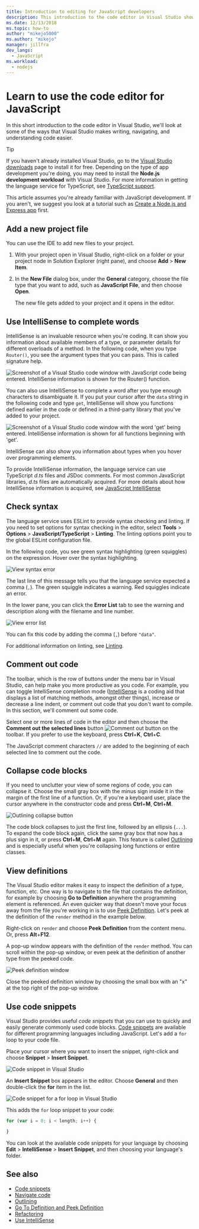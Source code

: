 ```yaml
---
title: Introduction to editing for JavaScript developers
description: This introduction to the code editor in Visual Studio shows some of the ways that Visual Studio makes writing, navigating, and understanding JavaScript code easier.
ms.date: 12/13/2018
ms.topic: how-to
author: "mikejo5000"
ms.author: "mikejo"
manager: jillfra
dev_langs:
  - JavaScript
ms.workload:
  - nodejs
---
```

# Learn to use the code editor for JavaScript

In this short introduction to the code editor in Visual Studio, we'll look at some of the ways that Visual Studio makes writing, navigating, and understanding code easier.

> [!TIP]
> If you haven't already installed Visual Studio, go to the [Visual Studio downloads](https://visualstudio.microsoft.com/downloads/) page to install it for free. Depending on the type of app development you're doing, you may need to install the **Node.js development workload** with Visual Studio. For more information in getting the language service for TypeScript, see [TypeScript support](../javascript/javascript-in-vs-2019.md#typescript-support).

This article assumes you're already familiar with JavaScript development. If you aren't, we suggest you look at a tutorial such as [Create a Node.js and Express app](../javascript/tutorial-nodejs.md) first.

## Add a new project file

You can use the IDE to add new files to your project.

1. With your project open in Visual Studio, right-click on a folder or your project node in Solution Explorer (right pane), and choose **Add** > **New Item**.

1. In the **New File** dialog box, under the **General** category, choose the file type that you want to add, such as **JavaScript File**, and then choose **Open**.

    The new file gets added to your project and it opens in the editor.

## Use IntelliSense to complete words

IntelliSense is an invaluable resource when you're coding. It can show you information about available members of a type, or parameter details for different overloads of a method. In the following code, when you type `Router()`, you see the argument types that you can pass. This is called signature help.

![Screenshot of a Visual Studio code window with JavaScript code being entered. IntelliSense information is shown for the Router() function.](../javascript/media/write-code-signature-checking.png)

You can also use IntelliSense to complete a word after you type enough characters to disambiguate it. If you put your cursor after the `data` string in the following code and type `get`, IntelliSense will show you functions defined earlier in the code or defined in a third-party library that you've added to your project.

![Screenshot of a Visual Studio code window with the word 'get' being entered. IntelliSense information is shown for all functions beginning with 'get'.](../javascript/media/write-code-intellisense.png)

IntelliSense can also show you information about types when you hover over programming elements.

To provide IntelliSense information, the language service can use TypeScript *d.ts* files and JSDoc comments. For most common JavaScript libraries, *d.ts* files are automatically acquired. For more details about how IntelliSense information is acquired, see [JavaScript IntelliSense](../ide/javascript-intellisense.md?toc=/visualstudio/javascript/toc.json)

## Check syntax

The language service uses ESLint to provide syntax checking and linting. If you need to set options for syntax checking in the editor, select **Tools** > **Options** > **JavaScript/TypeScript** > **Linting**. The linting options point you to the global ESLint configuration file.

In the following code, you see green syntax highlighting (green squiggles) on the expression. Hover over the syntax highlighting.

![View syntax error](../javascript/media/write-code-syntax-checking.png)

The last line of this message tells you that the language service expected a comma (`,`). The green squiggle indicates a warning. Red squiggles indicate an error.

In the lower pane, you can click the **Error List** tab to see the warning and description along with the filename and line number.

![View error list](../javascript/media/write-code-error-list.png)

You can fix this code by adding the comma (`,`) before `"data"`.

For additional information on linting, see [Linting](https://github.com/microsoft/JSTSdocs/blob/master/articles/editor/linting.md).

## Comment out code

The toolbar, which is the row of buttons under the menu bar in Visual Studio, can help make you more productive as you code. For example, you can toggle IntelliSense completion mode ([IntelliSense](../ide/using-intellisense.md) is a coding aid that displays a list of matching methods, amongst other things), increase or decrease a line indent, or comment out code that you don't want to compile. In this section, we'll comment out some code.

Select one or more lines of code in the editor and then choose the **Comment out the selected lines** button ![Comment out button](../javascript/media/write-code-comment-out.png) on the toolbar. If you prefer to use the keyboard, press **Ctrl**+**K**, **Ctrl**+**C**.

The JavaScript comment characters `//` are added to the beginning of each selected line to comment out the code.

## Collapse code blocks

If you need to unclutter your view of some regions of code, you can collapse it. Choose the small gray box with the minus sign inside it in the margin of the first line of a function. Or, if you're a keyboard user, place the cursor anywhere in the constructor code and press **Ctrl**+**M**, **Ctrl**+**M**.

![Outlining collapse button](../javascript/media/write-code-collapse-code.png)

The code block collapses to just the first line, followed by an ellipsis (`...`). To expand the code block again, click the same gray box that now has a plus sign in it, or press **Ctrl**+**M**, **Ctrl**+**M** again. This feature is called [Outlining](../ide/outlining.md) and is especially useful when you're collapsing long functions or entire classes.

## View definitions

The Visual Studio editor makes it easy to inspect the definition of a type, function, etc. One way is to navigate to the file that contains the definition, for example by choosing **Go to Definition** anywhere the programming element is referenced. An even quicker way that doesn't move your focus away from the file you're working in is to use [Peek Definition](../ide/go-to-and-peek-definition.md#peek-definition). Let's peek at the definition of the `render` method in the example below.

Right-click on `render` and choose **Peek Definition** from the content menu. Or, press **Alt**+**F12**.

   A pop-up window appears with the definition of the `render` method. You can scroll within the pop-up window, or even peek at the definition of another type from the peeked code.

   ![Peek definition window](../javascript/media/write-code-peek-definition.png)

Close the peeked definition window by choosing the small box with an "x" at the top right of the pop-up window.

## Use code snippets

Visual Studio provides useful *code snippets* that you can use to quickly and easily generate commonly used code blocks. [Code snippets](../ide/code-snippets.md) are available for different programming languages including JavaScript. Let's add a `for` loop to your code file.

Place your cursor where you want to insert the snippet, right-click and choose **Snippet** > **Insert Snippet**.

![Code snippet in Visual Studio](../javascript/media/write-code-insert-snippet.png)

An **Insert Snippet** box appears in the editor. Choose **General** and then double-click the **for** item in the list.

![Code snippet for a for loop in Visual Studio](../javascript/media/write-code-insert-snippet-for-loop.png)

This adds the `for` loop snippet to your code:

```javascript
for (var i = 0; i < length; i++) {

}
```

You can look at the available code snippets for your language by choosing **Edit** > **IntelliSense** > **Insert Snippet**, and then choosing your language's folder.

## See also

- [Code snippets](../ide/code-snippets.md)
- [Navigate code](../ide/navigating-code.md)
- [Outlining](../ide/outlining.md)
- [Go To Definition and Peek Definition](../ide/go-to-and-peek-definition.md)
- [Refactoring](../ide/refactoring-in-visual-studio.md)
- [Use IntelliSense](../ide/using-intellisense.md)
